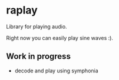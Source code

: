 # raplay
Library for playing audio.

Right now you can easily play sine waves :).

## Work in progress
- decode and play using symphonia
